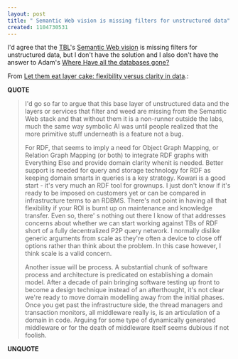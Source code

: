 ```yaml
---
layout: post
title: " Semantic Web vision is missing filters for unstructured data"
created: 1104730531
---
```

<p>I'd agree that the <a href="http://www.w3.org/People/Berners-Lee/">TBL</a>'s <a href="http://www.w3.org/DesignIssues/Semantic.html">Semantic Web vision</a> is missing filters for unstructured data, but I don't have the solution and I also don't have the answer to Adam's <a href="http://www.adambosworth.net/archives/000038.html">Where Have all the databases gone?</a></p><p>From <a href="http://www.dehora.net/journal/2004/12/let_them_eat_layer_cake_flexibility_versus_clarity_in_data.html">Let them eat layer cake: flexibility versus clarity in data</a>.:</p>
<p><b>QUOTE</b></p><blockquote><p>I'd go so far to argue that this base layer of unstructured data and the layers or services that filter and weed are missing from the Semantic Web stack and that without them it is a non-runner outside the labs, much the same way symbolic AI was until people realized that the more primitive stuff underneath is a feature not a bug.</p>

<p>For RDF, that seems to imply a need for Object Graph Mapping, or Relation Graph Mapping (or both) to integrate RDF graphs with Everything Else and provide domain clarity whenit is needed. Better support is needed for query and storage technology for RDF as keeping domain smarts in queries is a key strategy. Kowari is a good start - it's very much an RDF tool for grownups. I just don't know if it's ready to be imposed on customers yet or can be compared in infrastructure terms to an RDBMS. There's not point in having all that flexibility if your ROI is burnt up on maintenance and knowledge transfer. Even so, there' s nothing out there I know of that addresses concerns about whether we can start working against TBs of RDF short of a fully decentralized P2P query network. I normally dislike generic arguments from scale as they're often a device to close off options rather than think about the problem. In this case however, I think scale is a valid concern.</p>

<p>Another issue will be process. A substantial chunk of software process and architecture is predicated on establishing a domain model. After a decade of pain bringing software testing up front to become a design technique instead of an afterthought, it's not clear we're ready to move domain modelling away from the initial phases. Once you get past the infrastructure side, the thread managers and transaction monitors, all middleware really is, is an articulation of a domain in code. Arguing for some type of dynamically generated middleware or for the death of middleware itself seems dubious if not foolish.</p></blockquote><p><b>UNQUOTE</b></p>



